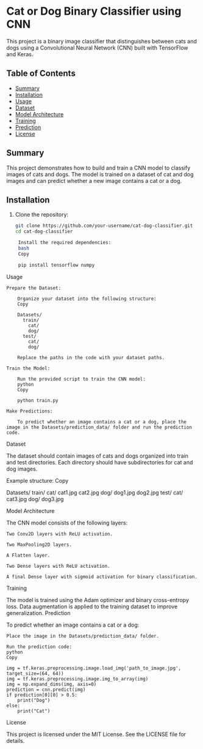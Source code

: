 # Cat or Dog Binary Classifier using CNN

This project is a binary image classifier that distinguishes between cats and dogs using a Convolutional Neural Network (CNN) built with TensorFlow and Keras.

## Table of Contents
- [Summary](#Summary)
- [Installation](#installation)
- [Usage](#usage)
- [Dataset](#dataset)
- [Model Architecture](#model-architecture)
- [Training](#training)
- [Prediction](#prediction)
- [License](#license)

## Summary
This project demonstrates how to build and train a CNN model to classify images of cats and dogs. The model is trained on a dataset of cat and dog images and can predict whether a new image contains a cat or a dog.

## Installation
1. Clone the repository:
   ```bash
   git clone https://github.com/your-username/cat-dog-classifier.git
   cd cat-dog-classifier

    Install the required dependencies:
    bash
    Copy

    pip install tensorflow numpy

Usage

    Prepare the Dataset:

        Organize your dataset into the following structure:
        Copy

        Datasets/
          train/
            cat/
            dog/
          test/
            cat/
            dog/

        Replace the paths in the code with your dataset paths.

    Train the Model:

        Run the provided script to train the CNN model:
        python
        Copy

        python train.py

    Make Predictions:

        To predict whether an image contains a cat or a dog, place the image in the Datasets/prediction_data/ folder and run the prediction code.

Dataset

The dataset should contain images of cats and dogs organized into train and test directories. Each directory should have subdirectories for cat and dog images.

Example structure:
Copy

Datasets/
  train/
    cat/
      cat1.jpg
      cat2.jpg
    dog/
      dog1.jpg
      dog2.jpg
  test/
    cat/
      cat3.jpg
    dog/
      dog3.jpg

Model Architecture

The CNN model consists of the following layers:

    Two Conv2D layers with ReLU activation.

    Two MaxPooling2D layers.

    A Flatten layer.

    Two Dense layers with ReLU activation.

    A final Dense layer with sigmoid activation for binary classification.

Training

The model is trained using the Adam optimizer and binary cross-entropy loss. Data augmentation is applied to the training dataset to improve generalization.
Prediction

To predict whether an image contains a cat or a dog:

    Place the image in the Datasets/prediction_data/ folder.

    Run the prediction code:
    python
    Copy

    img = tf.keras.preprocessing.image.load_img('path_to_image.jpg', target_size=(64, 64))
    img = tf.keras.preprocessing.image.img_to_array(img)
    img = np.expand_dims(img, axis=0)
    prediction = cnn.predict(img)
    if prediction[0][0] > 0.5:
        print("Dog")
    else:
        print("Cat")

License

This project is licensed under the MIT License. See the LICENSE file for details.

